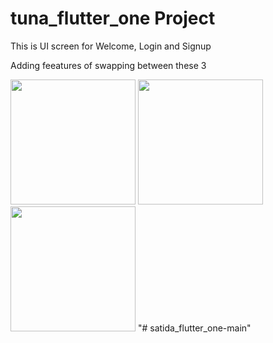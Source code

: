 # tuna_flutter_one Project

This is UI screen for Welcome, Login and Signup

Adding feeatures of swapping between these 3

<img src="https://github.com/user-attachments/assets/8426e452-e447-4395-b615-8924a1d30008" width="200">

<img src="https://github.com/user-attachments/assets/4663a8a4-fdb3-4b27-a6e2-374e5d12177a" width="200">

<img src="https://github.com/user-attachments/assets/cdf1b3ef-7408-4aa7-b3f9-ea72e012ac08" width="200">
"# satida_flutter_one-main" 
